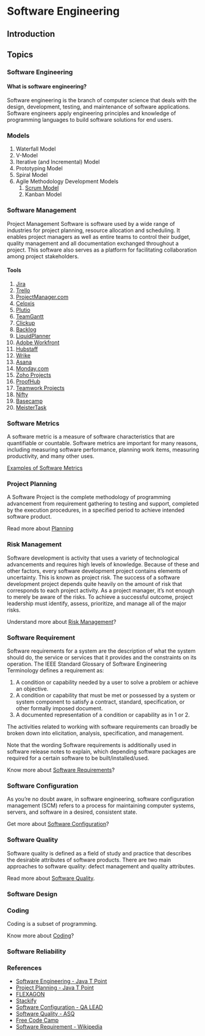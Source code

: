 <h1> Software Engineering </h1>

<!-- - [Introduction](#introduction)
- [Topics](#topics)
  - [Software Engineering](#software-engineering)
    - [What is software engineering?](#what-is-software-engineering)
  - [Models](#models)
  - [Software Management](#software-management)
    - [Tools](#tools)
  - [Software Metrics](#software-metrics)
  - [Project Planning](#project-planning)
  - [Risk Management](#risk-management)
  - [Software Requirement](#software-requirement)
  - [Software Configuration](#software-configuration)
  - [Software Quality](#software-quality)
  - [Software Design](#software-design)
  - [Coding](#coding)
  - [Software Reliability](#software-reliability)
  - [References](#references) -->

## Introduction

## Topics

### Software Engineering

#### What is software engineering?

<p> Software engineering is the branch of computer science that deals with the design, development, testing, and maintenance of software applications. Software engineers apply engineering principles and knowledge of programming languages to build software solutions for end users. </p>

### Models

1. Waterfall Model
2. V-Model
3. Iterative (and Incremental) Model
4. Prototyping Model
5. Spiral Model
6. Agile Methodology Development Models
   1. [Scrum Model](SCRUMMODEL.md)
   2. Kanban Model

### Software Management

<p>Project Management Software is software used by a wide range of industries for project planning, resource allocation and scheduling. It enables project managers as well as entire teams to control their budget, quality management and all documentation exchanged throughout a project. This software also serves as a platform for facilitating collaboration among project stakeholders.</p>

#### Tools

1. [Jira](https://www.atlassian.com/)
2. [Trello](https://trello.com/)
3. [ProjectManager.com](https://www.projectmanager.com/)
4. [Celoxis](https://www.celoxis.com/)
5. [Plutio](https://www.plutio.com/)
6. [TeamGantt](https://www.teamgantt.com/)
7. [Clickup](https://clickup.com/)
8. [Backlog](https://nulab.com/backlog/)
9. [LiquidPlanner](https://www.liquidplanner.com/)
10. [Adobe Workfront](https://business.adobe.com/products/workfront/main.html)
11. [Hubstaff](https://hubstaff.com/tasks)
12. [Wrike](https://www.wrike.com/)
13. [Asana](https://asana.com/)
14. [Monday.com](https://monday.com/)
15. [Zoho Projects](https://www.zoho.com/)
16. [ProofHub](https://www.proofhub.com/)
17. [Teamwork Projects](https://www.teamwork.com/)
18. [Nifty](https://niftypm.com/)
19. [Basecamp](www.basecamp.com)
20. [MeisterTask](www.meistertask.com)

### Software Metrics

<p>A software metric is a measure of software characteristics that are quantifiable or countable. Software metrics are important for many reasons, including measuring software performance, planning work items, measuring productivity, and many other uses.</p>

[Examples of Software Metrics](SOFTWAREMETRICS.md)

### Project Planning

<p>A Software Project is the complete methodology of programming advancement from requirement gathering to testing and support, completed by the execution procedures, in a specified period to achieve intended software product.</p>

Read more about [Planning](PROJECTPLANNING.md)

### Risk Management

<p>Software development is activity that uses a variety of technological advancements and requires high levels of knowledge. Because of these and other factors, every software development project contains elements of uncertainty. This is known as project risk. The success of a software development project depends quite heavily on the amount of risk that corresponds to each project activity. As a project manager, it’s not enough to merely be aware of the risks. To achieve a successful outcome, project leadership must identify, assess, prioritize, and manage all of the major risks.</p>

Understand more about [Risk Management](RISKMANAGEMENT.md)?

### Software Requirement

<p>Software requirements for a system are the description of what the system should do, the service or services that it provides and the constraints on its operation. The IEEE Standard Glossary of Software Engineering Terminology defines a requirement as:</p>

1. A condition or capability needed by a user to solve a problem or achieve an objective.
2. A condition or capability that must be met or possessed by a system or system component to satisfy a contract, standard, specification, or other formally imposed document.
3. A documented representation of a condition or capability as in 1 or 2.

<p>The activities related to working with software requirements can broadly be broken down into elicitation, analysis, specification, and management.</p>

<p>Note that the wording Software requirements is additionally used in software release notes to explain, which depending software packages are required for a certain software to be built/installed/used.</p>

Know more about [Software Requirements](SOFTWAREREQUIREMENTS.md)?

### Software Configuration

<p>As you’re no doubt aware, in software engineering, software configuration management (SCM) refers to a process for maintaining computer systems, servers, and software in a desired, consistent state.</p>

Get more about [Software Configuration](SOFTWARECONFIGURATION.md)?

### Software Quality

<p>Software quality is defined as a field of study and practice that describes the desirable attributes of software products. There are two main approaches to software quality: defect management and quality attributes.</p>

Read more about [Software Quality](SOFTWAREQUALITY.md).

### Software Design

### Coding

<p>Coding is a subset of programming.</p>

Know more about [Coding](CODING.md)?

### Software Reliability

### References

- [Software Engineering - Java T Point](https://www.javatpoint.com/software-engineering-tutorial)
- [Project Planning - Java T Point](https://www.javatpoint.com/software-project-planning)
- [FLEXAGON](https://flexagon.com/blog/7-software-development-models-you-should-know/)
- [Stackify](https://stackify.com/track-software-metrics/)
- [Software Configuration - QA LEAD](https://theqalead.com/topics/software-configuration-management-process/)
- [Software Quality - ASQ](https://asq.org/quality-resources/software-quality#:~:text=Software%20quality%20is%20defined%20as,defect%20management%20and%20quality%20attributes.)
- [Free Code Camp](https://www.freecodecamp.org/news/programming-coding-developement-whats-the-difference/)
- [Software Requirement - Wikipedia](https://en.wikipedia.org/wiki/Software_requirements)
